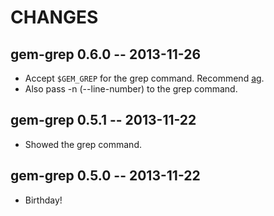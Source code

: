 # CHANGES

## gem-grep 0.6.0 -- 2013-11-26

* Accept `$GEM_GREP` for the grep command. Recommend [ag][].
* Also pass -n (--line-number) to the grep command.

[ag]: https://github.com/ggreer/the_silver_searcher

## gem-grep 0.5.1 -- 2013-11-22

* Showed the grep command.

## gem-grep 0.5.0 -- 2013-11-22

* Birthday!
